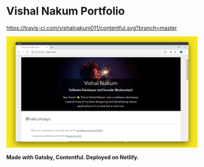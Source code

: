 # Vishal Nakum Portfolio

https://travis-ci.com/vishalnakum011/contentful.svg?branch=master

![LandingPage](screenshot.png)

**Made with Gatsby, Contentful. Deployed on Netlify.**
